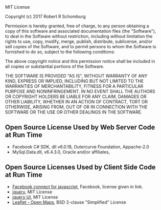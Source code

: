 

MIT License

Copyright (c) 2017 Robert R Schomburg

Permission is hereby granted, free of charge, to any person obtaining a copy
of this software and associated documentation files (the "Software"), to deal
in the Software without restriction, including without limitation the rights
to use, copy, modify, merge, publish, distribute, sublicense, and/or sell
copies of the Software, and to permit persons to whom the Software is
furnished to do so, subject to the following conditions:

The above copyright notice and this permission notice shall be included in all
copies or substantial portions of the Software.

THE SOFTWARE IS PROVIDED "AS IS", WITHOUT WARRANTY OF ANY KIND, EXPRESS OR
IMPLIED, INCLUDING BUT NOT LIMITED TO THE WARRANTIES OF MERCHANTABILITY,
FITNESS FOR A PARTICULAR PURPOSE AND NONINFRINGEMENT. IN NO EVENT SHALL THE
AUTHORS OR COPYRIGHT HOLDERS BE LIABLE FOR ANY CLAIM, DAMAGES OR OTHER
LIABILITY, WHETHER IN AN ACTION OF CONTRACT, TORT OR OTHERWISE, ARISING FROM,
OUT OF OR IN CONNECTION WITH THE SOFTWARE OR THE USE OR OTHER DEALINGS IN THE
SOFTWARE.

## Open Source License Used by Web Server Code at Run Time
* Facebook C# SDK, dll v6.0.18, Outercurve Foundation, Appache-2.0
* MySql.Data.dll, v6.4.3.0, Oracle and/or affiliates,  
## Open Source Licenses Used by Client Side Code at Run Time
* [Facebook connect for javascript](https://connect.facebook.net/en_US/sdk.js), Facebook, license given in link.
* [jquery](http://code.jquery.com/jquery-1.10.2.js), MIT License
* [jquery UI](http://code.jquery.com/ui/1.11.4/jquery-ui.js), MIT License
* [Leaflet - Open Maps](https://github.com/Leaflet/Leaflet/blob/master/LICENSE), BSD 2-clause "Simplified" License


